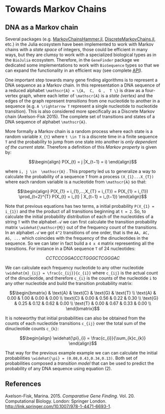 # Towards Markov Chains

## DNA as a Markov chain

Several packages (e.g. [MarkovChainsHammer.jl](https://github.com/sandreza/MarkovChainHammer.jl), [DiscreteMarkovChains.jl](https://github.com/Maelstrom6/DiscreteMarkovChains.jl), etc.) in the Julia ecosystem have been implemented to work with Markov chains with a *state space* of integers, those could be efficient in many ways, but they are clumsy to work with a specialized biological types as in the `BioJulia` ecosystem. Therefore, in the `GeneFinder` package we dedicated some implementations to work with `BioSequence` types so that we can expand the functionality in an efficient way (see complete [API](https://camilogarciabotero.github.io/GeneFinder.jl/dev/api/)).

One important step towards many gene finding algorithms is to represent a DNA sequence as a Markov chain. In this representation a DNA sequence of a reduced alphabet ``\mathscr{A} = \{A,  C,  G ,  T \}`` is draw as a four-vertex graph, where each letter of ``\mathscr{A}`` is a *state (vertex)* and the edges of the graph represent *transitions* from one nucleotide to another in a sequence (e.g. ``A \rightarrow T`` represent a single nucleotide to nucleotide transition). This is also considered more specifically as a Discrete Markov chain (Axelson-Fisk 2015). The complete set of transitions and states of a DNA sequence of alphabet ``\mathscr{A}``.

More formally a Markov chain is a random process where each state is a random variable ``X_{t}`` where ``t \in T`` is a discrete time in a finite sequence ``T`` and the probability to jump from one state into another is *only dependent of the current state*. Therefore a definition of this *Markov property* is given by:

``` math
\begin{align}
P(X_{t} = j |X_{t−1} = i)
\end{align}
```

where ``i, j \in  \mathscr{A}`` . This property led us to generalize a way to calculate the probability of a sequence ``T`` from a process ``(X_{1}...X_{T})`` where each random variable is a nucleotide from ``\mathscr{A}`` so that:

``` math
\begin{align}
P(X_{1} = i_{1},...,X_{T} = i_{T}) = P(X_{1} = i_{1}) \prod_{t=2}^{T} P(X_{t} = i_{t} | X_{t−1} = i_{t−1})
\end{align}
```

Note that previous equations has two terms, a initial probability ``P(X_{1} = i_{1})`` and the the product of all transitions beginning at ``t = 2``. So, to calculate the initial probability distribution of each of the nucleotides of a string ``T`` with the alphabet 𝒜 we can first calculate the transition probability matrix ``\widehat{\mathscr{M}}`` out of the frequency count of the transitions. In an alphabet 𝒜 we got ``4^2`` transitions of one order, that is the ``AA, AC, AG, ...`` which coincides with the frequency of the dinucleotides in the sequence. So we can later in fact build a ``4 x 4`` matrix representing all the transitions. For instance in a DNA sequence ``T`` of 24 nucleotides:  

``` math
CCTCCCGGACCCTGGGCTCGGGAC
```

We can calculate each frequency nucleotide to any other nucleotide ``\widehat{m}_{ij} = \frac{c_{ij}}{c_{i}}`` where ``c_{ij}`` is the actual count of the dinucleotide, and therefore ``c_{i}`` is the counts of the nucleotide ``i`` to any other nucleotide and build the transition probability matrix:

``` math
\begin{bmatrix}
   & \text{A} & \text{C} & \text{G} & \text{T} \\
\text{A} & 0.00 & 1.00 & 0.00 & 0.00 \\
\text{C} & 0.00 & 0.56 & 0.22 & 0.30 \\
\text{G} & 0.25 & 0.12 & 0.62 & 0.00 \\
\text{T} & 0.00 & 0.67 & 0.33 & 0.00 \\
\end{bmatrix}
```

It is noteworthy that initial probabilities can also be obtained from the counts of each nucleotide transitions ``c_{ij}`` over the total sum of the dinucleotide counts ``c_{k}``:

``` math
\begin{align}
\widehat{\pi}_{i} = \frac{c_{i}}{\sum_{k}c_{k}}
\end{align}
```

That way for the previous example example we can can calculate the initial probabilities ``\widehat{\pi} = (0.08,0.43,0.34,0.13)``. Both set of probabilities composed a *transition model* that can be used to predict the probability of any DNA sequence using equation (2).

## References

Axelson-Fisk, Marina. 2015. *Comparative Gene Finding*. Vol. 20. Computational Biology. London: Springer London. <http://link.springer.com/10.1007/978-1-4471-6693-1>.